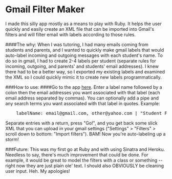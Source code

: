 Gmail Filter Maker
==================

I made this silly app mostly as a means to play with Ruby. It helps the user quickly and easily create an XML file that can be imported into Gmail's filters and will filter email with labels according to those rules.

####The why:
When I was tutoring, I had many emails coming from students and parents, and I wanted to quickly make gmail labels that would auto-label incoming and outgoing messages with each student's name. To do so in gmail, I had to create 2-4 labels per student (separate rules for incoming, outgoing, and parents' and students' email addresses). I knew there had to be a better way, so I exported my existing labels and examined the XML so I could quickly mimic it to create new labels programmatically.

###How to use:
####Go to the app [here](http://damp-scrubland-2265.herokuapp.com/gmailapp).
Enter a label name followed by a colon then the email addresses you want associated with that label (each email address separated by commas). You can optionally add a pipe and any search terms you want associated with that label in quotes. Example:
<pre>
    labelName: email@gmail.com, other@yahoo.com | "Student Fullname"
</pre>
Separate entries with a return, press "Go!", and you get back some slick XML that you can upload in your gmail settings ("Settings" > "Filters" > scroll down to bottom: "Import filters"). BAM! Now you're auto-labeling up a storm!

###Future:
This was my first go at Ruby and with using Sinatra and Heroku. Needless to say, there's much improvement that could be done. For example, it would be great to model the filters with a class or something -- right now they are just plain ole' text. I should also OBVIOUSLY be cleaning user input. Heh. My apologies!
